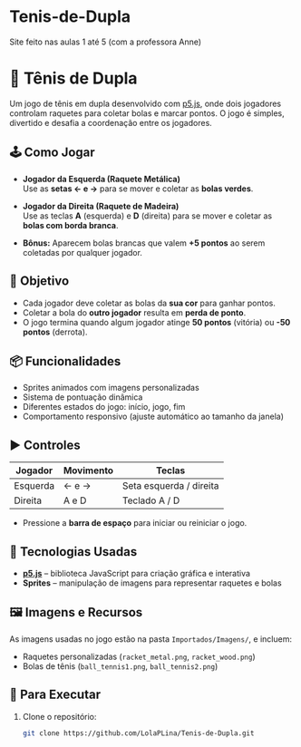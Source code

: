 # Tenis-de-Dupla
Site feito nas aulas 1 até 5 (com a professora Anne)

# 🎾 Tênis de Dupla

Um jogo de tênis em dupla desenvolvido com [p5.js](https://p5js.org/), onde dois jogadores controlam raquetes para coletar bolas e marcar pontos. O jogo é simples, divertido e desafia a coordenação entre os jogadores.

## 🕹️ Como Jogar

- **Jogador da Esquerda (Raquete Metálica)**  
  Use as **setas ← e →** para se mover e coletar as **bolas verdes**.

- **Jogador da Direita (Raquete de Madeira)**  
  Use as teclas **A** (esquerda) e **D** (direita) para se mover e coletar as **bolas com borda branca**.

- **Bônus:** Aparecem bolas brancas que valem **+5 pontos** ao serem coletadas por qualquer jogador.

## 🎯 Objetivo

- Cada jogador deve coletar as bolas da **sua cor** para ganhar pontos.
- Coletar a bola do **outro jogador** resulta em **perda de ponto**.
- O jogo termina quando algum jogador atinge **50 pontos** (vitória) ou **-50 pontos** (derrota).

## 📦 Funcionalidades

- Sprites animados com imagens personalizadas
- Sistema de pontuação dinâmica
- Diferentes estados do jogo: início, jogo, fim
- Comportamento responsivo (ajuste automático ao tamanho da janela)

## ▶️ Controles

| Jogador        | Movimento | Teclas        |
|----------------|-----------|---------------|
| Esquerda       | ← e →     | Seta esquerda / direita |
| Direita        | A e D     | Teclado A / D |

- Pressione a **barra de espaço** para iniciar ou reiniciar o jogo.

## 🧠 Tecnologias Usadas

- **[p5.js](https://p5js.org/)** – biblioteca JavaScript para criação gráfica e interativa
- **Sprites** – manipulação de imagens para representar raquetes e bolas

## 🖼️ Imagens e Recursos

As imagens usadas no jogo estão na pasta `Importados/Imagens/`, e incluem:

- Raquetes personalizadas (`racket_metal.png`, `racket_wood.png`)
- Bolas de tênis (`ball_tennis1.png`, `ball_tennis2.png`)

## 🚀 Para Executar

1. Clone o repositório:
   ```bash
   git clone https://github.com/LolaPLina/Tenis-de-Dupla.git
